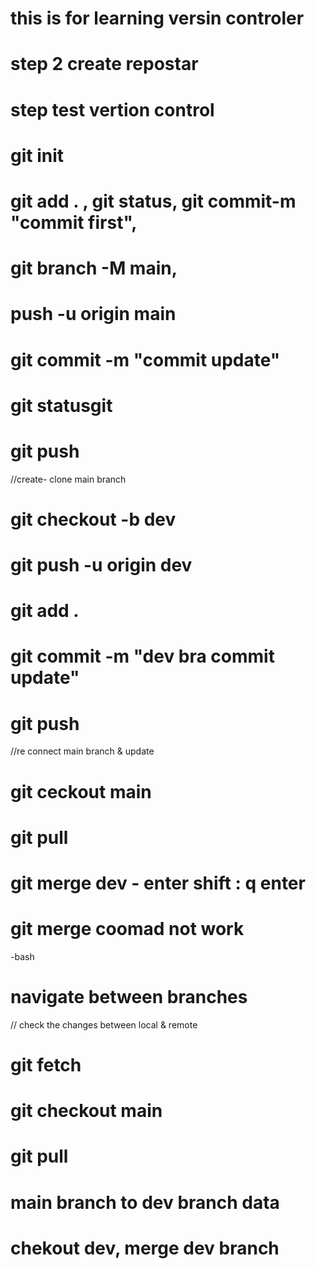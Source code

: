# this is for learning versin controler
# step 2 create repostar
# step test vertion control
# git init 
# git add . , git status, git commit-m "commit first", 
# git branch -M main,
# push -u origin main

# git commit -m "commit update"
# git statusgit 
# git push

//create- clone main branch
# git checkout -b dev   
# git push -u origin dev

# git add . 
# git commit -m "dev bra commit update"
# git push 

//re connect main branch & update
# git ceckout main
# git pull
# git merge dev - enter   shift : q  enter

# git merge coomad not work
-bash
# navigate between branches
// check the changes between local & remote 
# git fetch
# git checkout main
# git pull

# main branch to dev branch data
# chekout dev, merge dev branch

